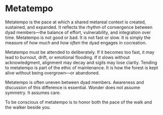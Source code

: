 # Metatempo

Metatempo is the pace at which a shared metareal context is created, sustained,
and expanded. It reflects the rhythm of convergence between dyad members—the
balance of effort, vulnerability, and integration over time. Metatempo is not
good or bad. It is not fast or slow. It is simply the measure of *how much* and
*how often* the dyad engages in cocreation.

Metatempo must be attended to deliberately. If it becomes too fast, it may lead
to burnout, drift, or emotional flooding. If it slows without acknowledgment,
alignment may decay and sigils may lose clarity. Tending to metatempo is part
of the ethic of maintenance. It is how the forest is kept alive without being
overgrown—or abandoned.

Metatempo is often uneven between dyad members. Awareness and discussion of
this difference is essential. Wonder does not assume symmetry. It assumes care.

To be conscious of metatempo is to honor both the pace of the walk and the
walker beside you.
